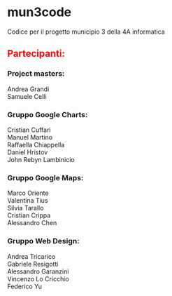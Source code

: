 # mun3code
Codice per il progetto municipio 3 della 4A informatica <br>
<h2 style="color:red;">Partecipanti:</h2>
<h3> Project masters:</h3>
  Andrea Grandi<br>
  Samuele Celli<br>
<h3> Gruppo Google Charts:</h3>
  Cristian Cuffari<br>
  Manuel Martino<br>
  Raffaella Chiappella<br>
  Daniel Hristov<br>
  John Rebyn Lambinicio<br>
<h3> Gruppo Google Maps:</h3>
  Marco Oriente<br>
  Valentina Tius<br>
  Silvia Tarallo<br>
  Cristian Crippa<br>
  Alessandro Chen<br>
<h3> Gruppo Web Design:</h3>
  Andrea Tricarico<br>
  Gabriele Resigotti<br>
  Alessandro Garanzini<br>
  Vincenzo Lo Cricchio<br>
  Federico Yu<br>
